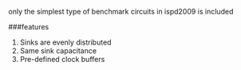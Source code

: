 only the simplest type of benchmark circuits in ispd2009 is included

###features
1. Sinks are evenly distributed
2. Same sink capacitance
3. Pre-defined clock buffers